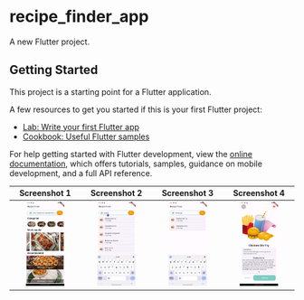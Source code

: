 # recipe_finder_app

A new Flutter project.

## Getting Started

This project is a starting point for a Flutter application.

A few resources to get you started if this is your first Flutter project:

- [Lab: Write your first Flutter app](https://docs.flutter.dev/get-started/codelab)
- [Cookbook: Useful Flutter samples](https://docs.flutter.dev/cookbook)

For help getting started with Flutter development, view the
[online documentation](https://docs.flutter.dev/), which offers tutorials,
samples, guidance on mobile development, and a full API reference.


| Screenshot 1 | Screenshot 2 | Screenshot 3 | Screenshot 4 |
|:-------------------------:|:-------------------------:|:-------------------------:|:-------------------------:|
| <img src="https://github.com/ChinmayaGit/recipe_finder_app/blob/main/Images/1.png" width=60% height=60%> | <img src="https://github.com/ChinmayaGit/recipe_finder_app/blob/main/Images/2.png" width=60% height=60%> | <img src="https://github.com/ChinmayaGit/recipe_finder_app/blob/main/Images/3.png" width=60% height=60%> | <img src="https://github.com/ChinmayaGit/recipe_finder_app/blob/main/Images/4.png" width=60% height=60%> |



 

